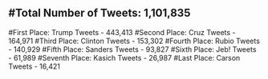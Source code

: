 #Total Number of Tweets: 1,101,835 
---
#First Place: Trump Tweets - 443,413
#Second Place: Cruz Tweets - 164,971
#Third Place: Clinton Tweets - 153,302
#Fourth Place: Rubio Tweets - 140,929
#Fifth Place: Sanders Tweets - 93,827
#Sixth Place: Jeb! Tweets - 61,989
#Seventh Place: Kasich Tweets - 26,987
#Last Place: Carson Tweets - 16,421
